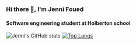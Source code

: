 ### Hi there 👋, I'm Jenni Foued
#### Software engineering student at Holberton school
![Jenni's GitHub stats](https://github-readme-stats.vercel.app/api?username=Jenni-Foued&show_icons=true&theme=radical&hide=stars,prs)
[![Top Langs](https://github-readme-stats.vercel.app/api/top-langs/?username=Jenni-Foued&layout=compact)](https://github.com/Jenni-Foued/github-readme-stats)
